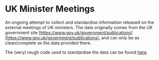 # UK Minister Meetings

An ongoing attempt to collect and standardise information released on the external meetings of UK ministers. The data originally comes from the UK government site [https://www.gov.uk/government/publications](https://www.gov.uk/government/publications), and can only be as clean/complete as the data provided there. 

The (very) rough code used to standardise the data can be found [here](https://github.com/ijmbarr/ti_intergrity_watch).
